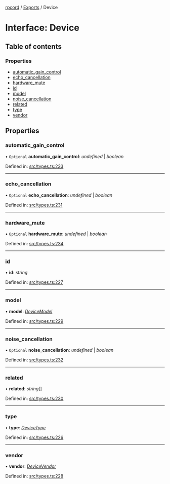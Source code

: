 [rpcord](../README.md) / [Exports](../modules.md) / Device

# Interface: Device

## Table of contents

### Properties

- [automatic\_gain\_control](device.md#automatic_gain_control)
- [echo\_cancellation](device.md#echo_cancellation)
- [hardware\_mute](device.md#hardware_mute)
- [id](device.md#id)
- [model](device.md#model)
- [noise\_cancellation](device.md#noise_cancellation)
- [related](device.md#related)
- [type](device.md#type)
- [vendor](device.md#vendor)

## Properties

### automatic\_gain\_control

• `Optional` **automatic\_gain\_control**: *undefined* \| *boolean*

Defined in: [src/types.ts:233](https://github.com/DjDeveloperr/RPCord/blob/43e46ce/src/types.ts#L233)

___

### echo\_cancellation

• `Optional` **echo\_cancellation**: *undefined* \| *boolean*

Defined in: [src/types.ts:231](https://github.com/DjDeveloperr/RPCord/blob/43e46ce/src/types.ts#L231)

___

### hardware\_mute

• `Optional` **hardware\_mute**: *undefined* \| *boolean*

Defined in: [src/types.ts:234](https://github.com/DjDeveloperr/RPCord/blob/43e46ce/src/types.ts#L234)

___

### id

• **id**: *string*

Defined in: [src/types.ts:227](https://github.com/DjDeveloperr/RPCord/blob/43e46ce/src/types.ts#L227)

___

### model

• **model**: [*DeviceModel*](devicemodel.md)

Defined in: [src/types.ts:229](https://github.com/DjDeveloperr/RPCord/blob/43e46ce/src/types.ts#L229)

___

### noise\_cancellation

• `Optional` **noise\_cancellation**: *undefined* \| *boolean*

Defined in: [src/types.ts:232](https://github.com/DjDeveloperr/RPCord/blob/43e46ce/src/types.ts#L232)

___

### related

• **related**: *string*[]

Defined in: [src/types.ts:230](https://github.com/DjDeveloperr/RPCord/blob/43e46ce/src/types.ts#L230)

___

### type

• **type**: [*DeviceType*](../enums/devicetype.md)

Defined in: [src/types.ts:226](https://github.com/DjDeveloperr/RPCord/blob/43e46ce/src/types.ts#L226)

___

### vendor

• **vendor**: [*DeviceVendor*](devicevendor.md)

Defined in: [src/types.ts:228](https://github.com/DjDeveloperr/RPCord/blob/43e46ce/src/types.ts#L228)
